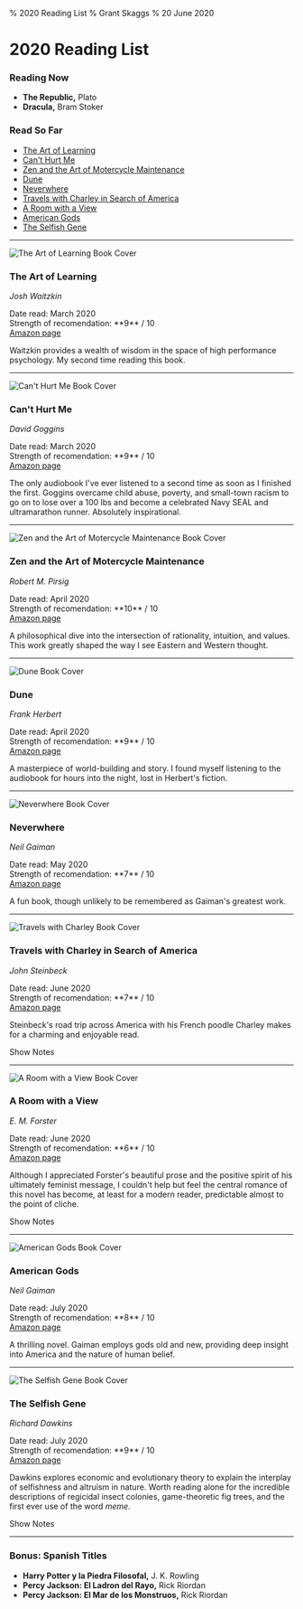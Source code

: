 % 2020 Reading List
% Grant Skaggs 
% 20 June 2020

<link rel="stylesheet" href="../css/posts.css">
<script src="../js/posts.js"></script>

# 2020 Reading List

### Reading Now
* **The Republic,** Plato
* **Dracula,** Bram Stoker

### Read So Far

* [The Art of Learning](#the-art-of-learning)
* [Can't Hurt Me](#cant-hurt-me)
* [Zen and the Art of Motercycle Maintenance](#zen-and-the-art-of-motercycle-maintenance)
* [Dune](#dune)
* [Neverwhere](#neverwhere)
* [Travels with Charley in Search of America](#travels-with-charley-in-search-of-america)
* [A Room with a View](#a-room-with-a-view)
* [American Gods](#american-gods)
* [The Selfish Gene](#the-selfish-gene)

<hr>

<img src="../resources/2020_books/taol.jpg" alt="The Art of Learning Book Cover" class="book-cover"> 

### The Art of Learning

*Josh Waitzkin*

<div class="description">
Date read: March 2020 <br>
Strength of recomendation: **9** / 10 <br> 
<a href="https://www.amazon.com/Art-Learning-Journey-Optimal-Performance/dp/0743277465">Amazon page</a>
</div>

Waitzkin provides a wealth of wisdom in the space of high performance psychology. My second time reading this book. 

<p style="clear: both;"></p>

<hr>

<img src="../resources/2020_books/cant-hurt-me.jpg" alt="Can't Hurt Me Book Cover" class="book-cover">

### Can't Hurt Me

*David Goggins*

<div class="description">
Date read: March 2020 <br>
Strength of recomendation: **9** / 10 <br> 
<a href="https://www.amazon.com/Cant-Hurt-Me-Master-Your/dp/1544512287">Amazon page</a>
</div>

The only audiobook I've ever listened to a second time as soon as I finished the first. Goggins overcame child abuse, poverty, and small-town racism to go on to lose over a 100 lbs and become a celebrated Navy SEAL and ultramarathon runner. Absolutely inspirational.

<p style="clear: both;"></p>

<hr>

<img src="../resources/2020_books/zmm.jpg" alt="Zen and the Art of Motercycle Maintenance Book Cover" class="book-cover">

### Zen and the Art of Motercycle Maintenance

*Robert M. Pirsig*

<div class="description">
Date read: April 2020 <br>
Strength of recomendation: **10** / 10 <br> 
<a href="https://www.amazon.com/Zen-Art-Motorcycle-Maintenance-Inquiry-ebook/dp/B0026772N8">Amazon page</a>
</div>

A philosophical dive into the intersection of rationality, intuition, and values. This work greatly shaped the way I see Eastern and Western thought.

<p style="clear: both;"></p>

<hr>

<img src="../resources/2020_books/dune.jpg" alt="Dune Book Cover" class="book-cover">

### Dune

*Frank Herbert*

<div class="description">
Date read: April 2020 <br>
Strength of recomendation: **9** / 10 <br> 
<a href="https://www.amazon.com/Dune-Frank-Herbert/dp/0441172717">Amazon page</a>
</div>

A masterpiece of world-building and story. I found myself listening to the audiobook for hours into the night, lost in Herbert's fiction.

<p style="clear: both;"></p>

<hr>

<img src="../resources/2020_books/neverwhere.jpg" alt="Neverwhere Book Cover" class="book-cover">

### Neverwhere

*Neil Gaiman*

<div class="description">
Date read: May 2020 <br>
Strength of recomendation: **7** / 10 <br> 
<a href="https://www.amazon.com/Neverwhere-Novel-Neil-Gaiman-ebook/dp/B000FC130E">Amazon page</a>
</div>

A fun book, though unlikely to be remembered as Gaiman's greatest work. 

<p style="clear: both;"></p>

<hr>

<img src="../resources/2020_books/travels-with-charley.jpg" alt="Travels with Charley Book Cover" class="book-cover">

### Travels with Charley in Search of America

*John Steinbeck*

<div class="description">
Date read: June 2020 <br>
Strength of recomendation: **7** / 10 <br> 
<a href="https://www.amazon.com/Travels-Charley-Search-America-Steinbeck/dp/0140053204">Amazon page</a>
</div>

Steinbeck's road trip across America with his French poodle Charley makes for a charming and enjoyable read.

<p style="clear: both;"></p>

<div class="button1" onclick="toggleHiddenElement('steinbeck-notes', 'steinbeck-button')" id="steinbeck-button"> Show Notes </div>

<div id="steinbeck-notes" style="display: none;">

> So I drove up the mountain and found a dairy, bought some milk, and asked permission to camp under an apple tree. The dairy man had a Ph.D. in mathematics, and he must have had some training in philosophy. He liked what he was doing and he didn't want to be somewhere else - one of the very few content people I met in my whole journey.

I'd like to imagine this figure as a living specimen of the archetypal old wise man, contented to live a life of simplicity.

> He put my sins in a new perspective. Whereas they had been small and mean and nasty and best forgotten, this minister gave them some size and bloom and dignity... I wasn't a naughty child but a first rate sinner. <br> ... <br> All across the country I went to church on Sundays, a different denomination every week, but nowhere did I find the quality of that Vermont preacher. He forged a religion designed to last, not predigested obsolescence.

There’s something deeply unsatisfying about the idea that one’s sins are of little or no consequence. To instead recognize the human propensity to do real terrible evil gives meaning to one’s actions, and simultaneously makes indisputable not only one’s capacity, but one’s necessity, to do good in the world.

> Like most Americans I am no lover of cops, and the consistent investigation of city forces for bribery, brutality, and a long picturesque list of malfeasances is not designed to reassure me.

Reading this in a book published in 1962 sobered me to what difficult, fundamental, and longlasting problems police brutality and corruption are, especially in light of the now recent murder of George Floyd. 

</div>

<hr>

<img src="../resources/2020_books/a-room-with-a-view.jpeg" alt="A Room with a View Book Cover" class="book-cover">

### A Room with a View

*E. M. Forster*

<div class="description">
Date read: June 2020 <br>
Strength of recomendation: **6** / 10 <br> 
<a href="https://www.amazon.com/Room-View-Dover-Thrift-Editions/dp/0486284670">Amazon page</a>
</div>

Although I appreciated Forster's beautiful prose and the positive spirit of his ultimately feminist message, I couldn't help but feel the central romance of this novel has become, at least for a modern reader, predictable almost to the point of cliche.

<p style="clear: both;"></p>

<div class="button1" onclick="toggleHiddenElement('forster-notes', 'forster-button')" id="forster-button"> Show Notes </div>

<div id="forster-notes" style="display: none;">

> There is only one perfect view—the view of the sky straight over our heads, and that all these views on earth are but bungled copies of it.

Above our heads is the heavenly ideal. It is that which we look up to with our aspirations and good intentions, that which we try to bring about in this world.

> Men fall into two classes—those who forget views and those who remember them, even in small rooms.

Taken with the previous quote, perhaps Forster is suggesting that men either care for seeing and doing what is right in the world or they reject and forget these ideals altogether.

> “Life” wrote a friend of mine, “is a public performance on the violin, in which you must learn the instrument as you go along.”

</div>

<hr>

<img src="../resources/2020_books/american-gods.jpg" alt="American Gods Book Cover" class="book-cover">

### American Gods 

*Neil Gaiman*

<div class="description">
Date read: July 2020 <br>
Strength of recomendation: **8** / 10 <br> 
<a href="https://www.amazon.com/American-Gods-Neil-Gaiman/dp/0380973650">Amazon page</a>
</div>

A thrilling novel. Gaiman employs gods old and new, providing deep insight into America and the nature of human belief. 

<p style="clear: both;"></p>

<hr>

<img src="../resources/2020_books/selfish-gene.jpg" alt="The Selfish Gene Book Cover" class="book-cover">

### The Selfish Gene

*Richard Dawkins*

<div class="description">
Date read: July 2020 <br>
Strength of recomendation: **9** / 10 <br> 
<a href="https://www.amazon.com/Selfish-Gene-Anniversary-Landmark-Paperback/dp/B0722G5V92/ref=sr_1_3?dchild=1&keywords=The+Selfish+Gene&qid=1595179526&sr=8-3">Amazon page</a>
</div>

Dawkins explores economic and evolutionary theory to explain the interplay of selfishness and altruism in nature. Worth reading alone for the incredible descriptions of regicidal insect colonies, game-theoretic fig trees, and the first ever use of the word *meme.* 

<div style="clear: both;"></div>

<div class="button1" onclick="toggleHiddenElement('selfish-genes-notes', 'button')" id="button"> Show Notes </div>

<div id="selfish-genes-notes" style="display: none;">

<br>
In one sense, Darwin’s “survival of the fittest” may be rephrased as “survival of the stable.” Applied to the chaotic origins of life and DNA, this modification rings particularly true. In these primeval conditions, the simple replicators which preceded modern genetic material did well if they possessed three qualities. First *longevity,* they did not easily breakdown. Second *fecundity,* they replicated quickly. And third *accuracy,* they replicated with minimal error. 

Dawkins defines a gene as: *any portion of chromosomal material that potentially lasts for enough generations to serve as a unit of natural selection.*

Dawkins defines an Evolutionary Stable Strategy or ESS as: *a strategy which, if most members of a species adopt it, cannot be beaten by another strategy.* Such a strategy may very well be encoded genetically and may therefore be subject to the same Darwinian analysis as any other phenotype. 

Consider for example, the practice of cuckoo birds to parasite the nests of other species. This qualifies as an ESS since any cuckoo born without genetic encoding to employ this strategy would be at a certain disadvantage and ultimately its genes would not prevail over the majority. 

In biological terms, the fundamental difference between males and females is that male gametes are smaller and more numerous than the gametes of females. The consequences of this asymmetry are many and profound. One is that males may be more likely to abandon their children in favor of pursuing other mates. To combat such behavior, females of several species evolved to either a) play coy, forcing males to invest more time and energy in the process of mate-finding or b) choose to mate with the strongest, most environmentally fit males regardless his potentially improbable honesty. 

Naked mole rats organize themselves similarly to social insects like bees and ants. In fact, in any given mole rate colony only one female (the queen) breeds, and the vast majority of work is done by sterile individuals called workers.

Some species of ants wage war on and kidnap the eggs of other ant colonies. Once hatched these eggs are kept as the unwitting slaves of the aggressor ants. Even as they mature into adult worker ants, these slaves remain unaware that they serve a foreign species.

Dawkins defines memes as: *units of cultural transmission.* These are the new replicators. The ideas, songs, fashions, catch-phrases which abound in the evolving soup of human culture.

We can apply the same analysis of longevity, fecundity, and replication accuracy to memes. Additionally, we note that memes which do well are often psychologically appealing. 

The fundamental principle necessary for memes to existence in a population is the capability of individuals to mimic one-another. In fact, the songs which live and mutate within populations of some bird species qualify as memes.

A parasite may transport its genes via the same vehicle as its host, i.e. through the host’s gametes in sexual reproduction. If this is the case, then the parasite has everything to gain by helping its host to survive and procreate, and over evolutionary time will cease to be a parasite at all.

In the ant species *Bothriomyrmex regicides* and *B. decapitans,* the queen sneaks into a foreign colony, assassinates via decapitation the rival queen, and then presides over the workers who unsuspectingly tend to her eggs and larvae. Over time her children will outnumber and replace the workers of the previous species. Some will fly to other colonies and repeat the regicidal ritual.

Fireflies attract their mates by flashing particular sequences of lights. The genus *Photuris* has evolved to mimic the flashing pattern of genus *Photinus.* In doing so, the females of the former attract and then devour the males of the latter.
</div>

<hr>

### Bonus: Spanish Titles
* **Harry Potter y la Piedra Filosofal,** J. K. Rowling
* **Percy Jackson: El Ladron del Rayo,** Rick Riordan
* **Percy Jackson: El Mar de los Monstruos,** Rick Riordan
